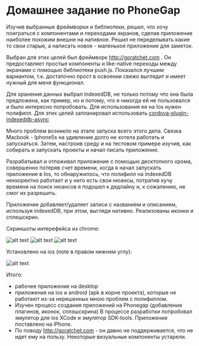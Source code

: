# Домашнее задание по PhoneGap
Изучив выбранные фреймворки и библиотеки, решил, что хочу поиграться с компонентами и переходами экранов, сделав приложение наиболее похожим внешне на нативное. Решил не переделывать какие то свои старые, а написать новое - маленькое приложение для заметок.

Выбран для этих целей был фреймворк http://goratchet.com . Он предоставляет простые компоненты и like-native переходы между экранами с помощью библиотеки push.js. Показался лучшим вариантом, т.к. достаточно прост в освоении свежо выглядит и имеет нужный для меня функционал.

Для хранения данных выбрал indexedDB, не только потому что она была предложена, как пример, но и потому, что я никогда ей не пользовался и было интересно попробовать. Для использования ее на Ios нужен полифилл. Для этих целей запланировал использовать [cordova-plugin-indexeddb-async]('https://github.com/ABB-Austin/cordova-plugin-indexeddb-async')

Много проблем возникло на этапе запуска всего этого дела. Связка Macbook - Iphone5s на удивление долго не хотела работать и запускаться. Затем, настроив среду и на тестовом примере изучив, как собирать и запускать проекты и начал писать приложение.

Разрабатывал и отлаживал приложение с помощью десктопного хрома, совершенно потеряв счет времени, когда я начал запускать приложение в Ios, то обнаружилось, что полифилл на indexedDB неккоректно работает и у него есть свои нюансы, потратив кучу времени на поиск нюансов я подошел к дедлайну и, к сожалению, не смог их разрешить.

Приложение добавляет/удаляет записи с названием и описанием, используя indexedDB, при этом, выглядя нативно. Реализованы иконки и сплешскрин.

Скриншоты интерефейса из chrome:

![alt text](https://urkass.github.io/task4_phonegap/screenshots/scrn1.png "Screenshot 1")
![alt text](https://urkass.github.io/task4_phonegap/screenshots/scrn2.png "Screenshot 2")
![alt text](https://urkass.github.io/task4_phonegap/screenshots/scrn3.png "Screenshot 3")

Установлено на ios (note в правом нижнем углу):

![alt text](https://urkass.github.io/task4_phonegap/screenshots/scrn4.jpg "Screenshot 4")


Итого:
* рабочее приложение на desktop
* приложения на ios и android (apk в корне проекта), которые не работают из-за нерешенных мною проблем с полифиллом.
* Изучен процесс создания приложений на Phonegap (добавление плагинов, иконок, сплэшскрина) В процессе разработки попробовал эмулятор для ios XCode и эмулятор SDK-tools. Приложение поставлено на iPhone.
* По поводу http://goratchet.com - он давно не поддерживается, что не идет ему на пользу. Некоторые визуальные компоненты устарели.
